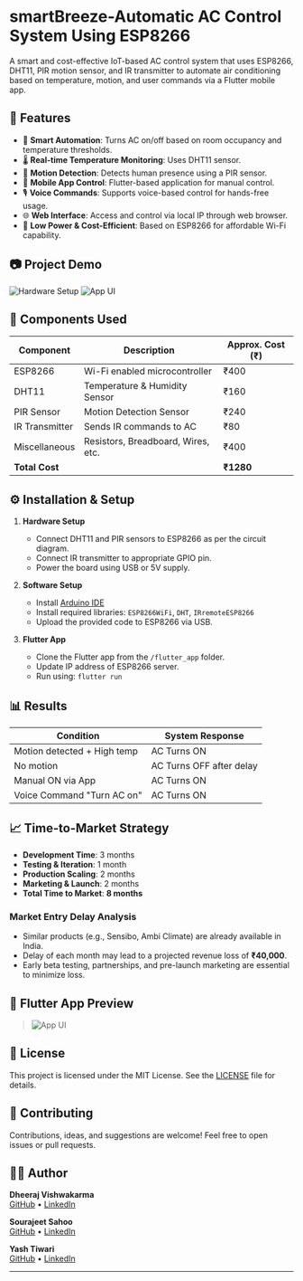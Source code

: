 # smartBreeze-Automatic AC Control System Using ESP8266

A smart and cost-effective IoT-based AC control system that uses ESP8266, DHT11, PIR motion sensor, and IR transmitter to automate air conditioning based on temperature, motion, and user commands via a Flutter mobile app.

## 🚀 Features

- 🧠 **Smart Automation**: Turns AC on/off based on room occupancy and temperature thresholds.
- 🌡️ **Real-time Temperature Monitoring**: Uses DHT11 sensor.
- 👀 **Motion Detection**: Detects human presence using a PIR sensor.
- 📱 **Mobile App Control**: Flutter-based application for manual control.
- 🎙️ **Voice Commands**: Supports voice-based control for hands-free usage.
- 🌐 **Web Interface**: Access and control via local IP through web browser.
- 🔌 **Low Power & Cost-Efficient**: Based on ESP8266 for affordable Wi-Fi capability.

## 📷 Project Demo

![Hardware Setup](link-to-your-hardware-image)
![App UI](link-to-app-ui-screenshot)



## 🔌 Components Used

| Component        | Description                            | Approx. Cost (₹) |
|------------------|----------------------------------------|------------------|
| ESP8266          | Wi-Fi enabled microcontroller          | ₹400             |
| DHT11            | Temperature & Humidity Sensor          | ₹160             |
| PIR Sensor       | Motion Detection Sensor                | ₹240             |
| IR Transmitter   | Sends IR commands to AC                | ₹80              |
| Miscellaneous    | Resistors, Breadboard, Wires, etc.     | ₹400             |
| **Total Cost**   |                                        | **₹1280**        |

## ⚙️ Installation & Setup

1. **Hardware Setup**
   - Connect DHT11 and PIR sensors to ESP8266 as per the circuit diagram.
   - Connect IR transmitter to appropriate GPIO pin.
   - Power the board using USB or 5V supply.

2. **Software Setup**
   - Install [Arduino IDE](https://www.arduino.cc/en/software)
   - Install required libraries: `ESP8266WiFi`, `DHT`, `IRremoteESP8266`
   - Upload the provided code to ESP8266 via USB.

3. **Flutter App**
   - Clone the Flutter app from the `/flutter_app` folder.
   - Update IP address of ESP8266 server.
   - Run using: `flutter run`


## 📊 Results

| Condition                       | System Response            |
|--------------------------------|----------------------------|
| Motion detected + High temp    | AC Turns ON                |
| No motion                      | AC Turns OFF after delay   |
| Manual ON via App              | AC Turns ON                |
| Voice Command "Turn AC on"     | AC Turns ON                |

## 📈 Time-to-Market Strategy

- **Development Time**: 3 months  
- **Testing & Iteration**: 1 month  
- **Production Scaling**: 2 months  
- **Marketing & Launch**: 2 months  
- **Total Time to Market**: **8 months**

### Market Entry Delay Analysis

- Similar products (e.g., Sensibo, Ambi Climate) are already available in India.
- Delay of each month may lead to a projected revenue loss of **₹40,000**.
- Early beta testing, partnerships, and pre-launch marketing are essential to minimize loss.

## 📱 Flutter App Preview

> ![App UI](link-to-screenshot)

## 📜 License

This project is licensed under the MIT License. See the [LICENSE](LICENSE) file for details.

## 🤝 Contributing

Contributions, ideas, and suggestions are welcome! Feel free to open issues or pull requests.

## 🙋‍♂️ Author

**Dheeraj Vishwakarma**  
[GitHub](https://github.com/Dheerajvishwakarma2004) • [LinkedIn](https://linkedin.com/in/your-profile)

**Sourajeet Sahoo**  
[GitHub](https://github.com/SourajeetOfficial) • [LinkedIn](https://linkedin.com/in/your-profile)

**Yash Tiwari**  
[GitHub](https://github.com/yashtiwari0069) • [LinkedIn](https://linkedin.com/in/your-profile)

---





